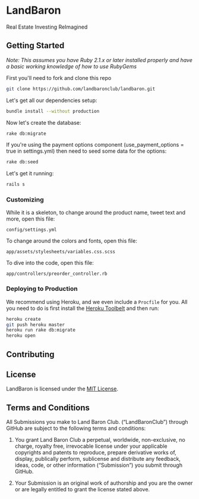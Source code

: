 # LandBaron
Real Estate Investing ReImagined

## Getting Started

*Note: This assumes you have Ruby 2.1.x or later installed properly and have a
basic working knowledge of how to use RubyGems*

First you'll need to fork and clone this repo

```bash
git clone https://github.com/landbaronclub/landbaron.git
```

Let's get all our dependencies setup:

```bash
bundle install --without production
```

Now let's create the database:

```bash
rake db:migrate
```

If you're using the payment options component (use_payment_options = true in
settings.yml) then need to seed some data for the options:

```bash
rake db:seed
```

Let's get it running:

```bash
rails s
```

### Customizing

While it is a skeleton, to change around the product name, tweet text and more,
open this file:

```
config/settings.yml
```

To change around the colors and fonts, open this file:

```
app/assets/stylesheets/variables.css.scss
```

To dive into the code, open this file:

```
app/controllers/preorder_controller.rb
```

### Deploying to Production

We recommend using Heroku, and we even include a ```Procfile``` for you. All you
need to do is first install the [Heroku Toolbelt](https://toolbelt.heroku.com)
and then run:

```bash
heroku create
git push heroku master
heroku run rake db:migrate
heroku open
```
## Contributing


## License

LandBaron is licensed under the [MIT License](LICENSE.md).

## Terms and Conditions

All Submissions you make to Land Baron Club. (“LandBaronClub”) through GitHub are subject
to the following terms and conditions:

1.	You grant Land Baron Club a perpetual, worldwide, non-exclusive, no charge, royalty
free, irrevocable license under your applicable copyrights and patents to
reproduce, prepare derivative works of, display, publically perform, sublicense
and distribute any feedback, ideas, code, or other information (“Submission”)
you submit through GitHub.

2.	Your Submission is an original work of authorship and you are the owner or
are legally entitled to grant the license stated above.
